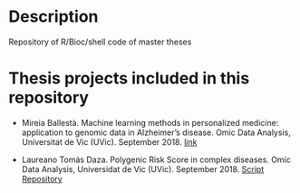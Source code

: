 # Description

Repository of R/Bioc/shell code of master theses

# Thesis projects included in this repository

- Mireia Ballestà. Machine learning methods in personalized medicine: application to genomic data in Alzheimer’s disease. Omic Data Analysis, Universitat de Vic (UVic). September 2018. [link](https://github.com/isglobal-brge/master_thesis/tree/master/machine_learning)

- Laureano Tomás Daza. Polygenic Risk Score in complex diseases. Omic Data Analysis, Universidat de Vic (UVic). September 2018. [Script Repository](https://github.com/isglobal-brge/master_thesis/tree/master/genetic_score)


